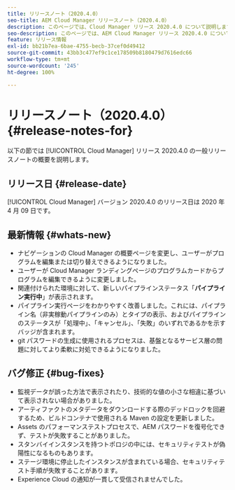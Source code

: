 ```yaml
---
title: リリースノート（2020.4.0）
seo-title: AEM Cloud Manager リリースノート（2020.4.0）
description: このページでは、Cloud Manager リリース 2020.4.0 について説明します。
seo-description: このページでは、AEM Cloud Manager リリース 2020.4.0 について説明します。
feature: リリース情報
exl-id: bb21b7ea-6bae-4755-becb-37cef0d49412
source-git-commit: 43bb3c477ef9c1ce178509b8180479d7616edc66
workflow-type: tm+mt
source-wordcount: '245'
ht-degree: 100%

---
```


# リリースノート（2020.4.0） {#release-notes-for}

以下の節では [!UICONTROL Cloud Manager] リリース 2020.4.0 の一般リリースノートの概要を説明します。

## リリース日 {#release-date}

[!UICONTROL Cloud Manager] バージョン 2020.4.0 のリリース日は 2020 年 4 月 09 日です。

## 最新情報 {#whats-new}

* ナビゲーションの Cloud Manager の概要ページを変更し、ユーザーがプログラムを編集または切り替えできるようになりました。
* ユーザーが Cloud Manager ランディングページのプログラムカードからプログラムを編集できるように変更しました。
* 関連付けられた環境に対して、新しいパイプラインステータス「**パイプライン実行中**」が表示されます。
* パイプライン実行ページをわかりやすく改善しました。これには、パイプライン名（非実稼動パイプラインのみ）とタイプの表示、およびパイプラインのステータスが「処理中」、「キャンセル」、「失敗」のいずれであるかを示すバッジが含まれます。
* git パスワードの生成に使用されるプロセスは、基盤となるサービス層の問題に対してより柔軟に対処できるようになりました。

## バグ修正 {#bug-fixes}

* 監視データが誤った方法で表示されたり、技術的な値の小さな相違に基づいて表示されない場合がありました。
* アーティファクトのメタデータをダウンロードする際のデッドロックを回避するため、ビルドコンテナで使用される Maven の設定を更新しました。
* Assets のパフォーマンステストプロセスで、AEM パスワードを復号化できず、テストが失敗することがありました。
* スタンバイインスタンスを持つトポロジの中には、セキュリティテストが偽陽性になるものもあります。
* ステージ環境に停止したインスタンスが含まれている場合、セキュリティテスト手順が失敗することがあります。
* Experience Cloud の通知が一貫して受信されませんでした。
